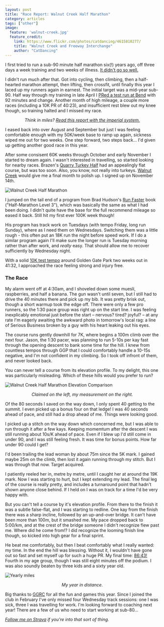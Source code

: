 ```yaml
---
layout: post
title: "Race Report: Walnut Creek Half Marathon"
category: articles
tags: ["other"]
image:
  feature: 'walnut-creek.jpg'
  feature_credit:
    link: https://www.flickr.com/photos/catdancing/4615810277/
    title: "Walnut Creek and Freeway Interchange"
    author: "CatDancing"
---
```


I first tried to run a sub-90 minute half marathon six(!) years ago, off three days a week training and two weeks of illness. [It didn't go so well.](http://www.two-shay.com/articles/running-and-goals)

I didn't run much after that. Got into cycling, then climbing, then a half-hearted marathon attempt, then lifting, then crossfit, until finally this year I laced up my runners again in earnest. The initial target was a mid-year sub-90. Half way through my training in late April I [PRed a test run at Bend](race-report-bend-half.html) with 92 minutes and change. Another month of high mileage, a couple more races (including a 10K PR of 40:23), and insufficient rest blew out my knee though, so training halted and I missed my race.

<center><em>
<span data-alt="Think in kays?">Think in miles?</span> <a data-alt-href="?" href="?imperial=true">Read this report with the <span data-alt="metric">imperial</span> system.</a>
</em></center>

<p />

I eased back into over August and September but just I was feeling comfortable enough with my <span data-alt="30mi/week">50K/week</span> base to ramp up again, sickness wiped me out for two weeks. One step forward, two steps back... I'd given up getting another good race in this year.

After some consisent <span data-alt="38mi">60K</span> weeks through October and early November I started to dream again. I wasn't interested in travelling, so started looking for nearby races. Brazen's [Quarry Turkey Half](http://brazenracing.com/quarryturkey.html) had an appealingly flat course, but was too soon. Also, you know, not really into turkeys. [Walnut Creek](http://www.runwalnutcreek.com/) would give me a final month to polish up. I signed up on November 14th.

![Walnut Creek Half Marathon](/images/walnut-creek-half.jpg)

I jumped on the tail end of a program from Brad Hudson's [Run Faster](http://www.amazon.com/gp/product/B001ANYD3Q/ref=dp-kindle-redirect) book ("Half-Marathon Level 3"), which was basically the same as what I had been doing. I didn't quite have the base for the full recommend mileage so eased it back. Still hit my first ever <span data-alt="62mi">100K</span> week though!

His program has track work on Tuesdays (with tempo Friday, long run Sunday), where as I need them on Wednesdays. Switching them was a little rough - this often put an <span data-alt="12mi">18K</span> run the night before speed work. If I do a similar program again I'll make sure the longer run is Tuesday morning rather than after work, and _really_ easy. That should allow me to recover sufficiently by Wednesday night.

With a solid [10K test tempo](https://www.strava.com/activities/440307461) around Golden Gate Park two weeks out in 41:32, I approached the race feeling strong and injury free.

### The Race

My alarm went off at 4:30am, and I shoveled down some muesli, raspberries, and
half a banana. The gun wasn't until seven, but I still had to drive the 40 minutes
there and pick up my bib. It was pretty brisk out, though a short warmup took the edge off. There were only a few pro runners, so the 1:30 pace group was right up on the start line. I was feeling inexplicably emotional just before the start – nervous? tired? joyful? – at any rate I'm eagerly awaiting the awkward photo in tomorrow's local rag: a line of Serious Business broken by a guy with his heart leaking out his eyes.

The course runs gently downhill for <span data-alt="4mi">7K</span>, where begins a <span data-alt="300ft">100m</span> climb over the next <span data-alt="two and a half">four</span>. Jason, the 1:30 pacer, was planning to run <span data-alt="10-15s per mile">5-10s per kay</span> fast through the opening descent to bank some time for the hill. I knew from countless tempos through GGP that I could comfortably handle a <span data-alt="15-25s">10-15s</span> negative, and I'm not confident in my climbing. So I took off infront of them, and never looked back.

You can never tell a course from its elevation profile. To my delight, this one was particularly misleading. Which of these hills would you prefer to run?

![Walnut Creek Half Marathon Elevation Comparison](/images/walnut-creek-elevation.png)
<center><em>Claimed on the left, my measurement on the right.</em></center>

<p/>

Of the 80 seconds I saved on the way down, I only spent 40 getting to the summit. I even picked up a bonus four on that ledge! I was 40 seconds ahead of pace, and still had a drop ahead of me. Things were looking good.

I picked up a stitch on the way down which concerned me, but I was able to run through it after a few kays. Keeping momemtum after the descent I was still running about <span data-alt="15s/mi">10s/K</span> ahead of pace. Even if I blew up I'd still come in under 90, and I was still feeling fresh. It was time for bonus points. How far under 90 could I get?

I'd been trailing the lead woman by about 75m since the <span data-alt="3mi">5K</span> mark. I gained maybe 25m on the climb, then lost it again running through my stitch. But I was through that now. Target acquired.

I patiently reeled her in, metre by metre, until I caught her at around the <span data-alt="12mi">19K</span> mark. Now I was starting to hurt, but I kept extending my lead. The final leg of the course is really pretty, and includes a turnaround point that hadn't shown anyone close behind. If I held on I was on track for a time I'd be very happy with.

But you can't tell a course by it's elevation profile. From there to the finish it was a subtle false-flat, and I was starting to redline. One kay from the finish there was a sharp incline, followed by an up-and-over bridge. It can't have been more than 100m, but it smashed me. My pace dropped back to <span data-alt="8:00/mi">5:00/km</span>, and at the crest of the bridge someone I didn't recognize flew past me. Where did he come from!? I did recognize the looming finish line though, so kicked into high gear for a final sprint.

He beat me comfortably, but then I beat comfortably what I really wanted: my time. In the end the hill was blessing. Without it, I wouldn't have gone out so fast and set myself up for such a huge PR. My final time: [86:43!](https://www.strava.com/activities/448924490/overview) Fourth in my age group, though I was still eight minutes off the podium. I was also soundly beaten by three kids and a sixty year old.

![Yearly miles](/images/miles-2015.png)
<center><em>My year in distance.</em></center>

<p />

Big thanks to [GGRC](http://goldengaterunningclub.org/) for all the fun and games this year. Since I joined the club in February I've only missed four Wednesday track sessions: one I was sick, three I was travelling for work. I'm looking forward to coaching next year! There are a few of us who need to start working at sub-80...

_[Follow me on Strava](https://www.strava.com/athletes/276401) if you're into that sort of thing._
